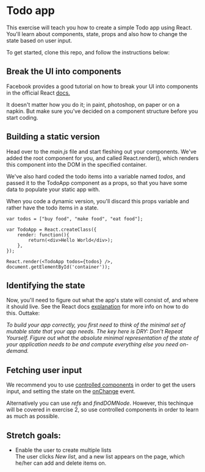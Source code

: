 # Todo app

This exercise will teach you how to create a simple Todo app using React. You'll learn about components, state, props and also how to change the state based on user input.

To get started, clone this repo, and follow the instructions below:

## Break the UI into components

Facebook provides a good tutorial on how to break your UI into components in the official React [docs.](http://facebook.github.io/react/docs/thinking-in-react.html#step-1-break-the-ui-into-a-component-hierarchy)  

It doesn't matter how you do it; in paint, photoshop, on paper or on a napkin. But make sure you've decided on a component structure before you start coding.

## Building a static version

Head over to the *main.js* file and start fleshing out your components. We've added the root component for you, and called React.render(), which renders this component into the DOM in the specified container.   

We've also hard coded the todo items into a variable named *todos*, and passed it to the TodoApp component as a props, so that you have some data to populate your static app with.

When you code a dynamic version, you'll discard this props variable and rather have the todo items in a state. 

	var todos = ["buy food", "make food", "eat food"];

	var TodoApp = React.createClass({
		render: function(){
			return(<div>Hello World</div>);
		},
	});

	React.render(<TodoApp todos={todos} />, document.getElementById('container'));


## Identifying the state

Now, you'll need to figure out what the app's state will consist of, and where it should live. See the React docs [explanation](https://facebook.github.io/react/docs/thinking-in-react.html#step-3-identify-the-minimal-but-complete-representation-of-ui-state) for more info on how to do this. Outtake:  

*To build your app correctly, you first need to think of the minimal set of mutable state that your app needs. The key here is DRY: Don't Repeat Yourself. Figure out what the absolute minimal representation of the state of your application needs to be and compute everything else you need on-demand.*   

## Fetching user input

We recommend you to use [controlled components](https://facebook.github.io/react/docs/forms.html#controlled-components) in order to get the users input, and setting the state on the [onChange](https://facebook.github.io/react/docs/forms.html#interactive-props) event.

Alternatively you can use *refs* and *findDOMNode*. However, this techinque will be covered in exercise 2, so use controlled components in order to learn as much as possible.

## Stretch goals:

* Enable the user to create multiple lists  
The user clicks *New list*, and a new list appears on the page, which he/her can add and delete items on.
